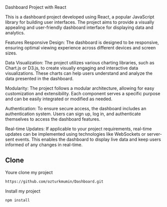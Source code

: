 Dashboard Project with React


This is a dashboard project developed using React, a popular JavaScript library for building user interfaces. The project aims to provide a visually appealing and user-friendly dashboard interface for displaying data and analytics.

Features
Responsive Design: The dashboard is designed to be responsive, ensuring optimal viewing experience across different devices and screen sizes.

Data Visualization: The project utilizes various charting libraries, such as Chart.js or D3.js, to create visually engaging and interactive data visualizations. These charts can help users understand and analyze the data presented in the dashboard.

Modularity: The project follows a modular architecture, allowing for easy customization and extensibility. Each component serves a specific purpose and can be easily integrated or modified as needed.

Authentication: To ensure secure access, the dashboard includes an authentication system. Users can sign up, log in, and authenticate themselves to access the dashboard features.

Real-time Updates: If applicable to your project requirements, real-time updates can be implemented using technologies like WebSockets or server-sent events. This enables the dashboard to display live data and keep users informed of any changes in real-time.
## Clone 

Youre clone my project

```bash 
https://github.com/ozturkmumin/Dashboard.git

```
Install my project 
```bash 
npm install
```
